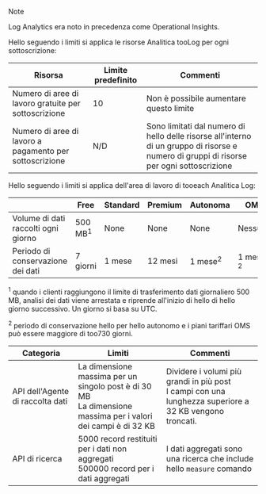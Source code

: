 
>[!NOTE]
>Log Analytics era noto in precedenza come Operational Insights.
>
>

Hello seguendo i limiti si applica le risorse Analitica tooLog per ogni sottoscrizione:

| Risorsa | Limite predefinito | Commenti
| --- | --- | --- |
| Numero di aree di lavoro gratuite per sottoscrizione | 10 | Non è possibile aumentare questo limite |
| Numero di aree di lavoro a pagamento per sottoscrizione | N/D | Sono limitati dal numero di hello delle risorse all'interno di un gruppo di risorse e numero di gruppi di risorse per ogni sottoscrizione | 


Hello seguendo i limiti si applica dell'area di lavoro di tooeach Analitica Log:

|  | Free | Standard | Premium | Autonoma | OMS |
| --- | --- | --- | --- | --- | --- |
| Volume di dati raccolti ogni giorno |500 MB<sup>1</sup> |None |None | None | Nessuno
| Periodo di conservazione dei dati |7 giorni |1 mese |12 mesi | 1 mese<sup>2</sup> | 1 mese <sup>2</sup>|

<sup>1</sup> quando i clienti raggiungono il limite di trasferimento dati giornaliero 500 MB, analisi dei dati viene arrestata e riprende all'inizio di hello di hello giorno successivo. Un giorno si basa su UTC.

<sup>2</sup> periodo di conservazione hello per hello autonomo e i piani tariffari OMS può essere maggiore di too730 giorni.

| Categoria | Limiti | Commenti
| --- | --- | --- |
| API dell'Agente di raccolta dati | La dimensione massima per un singolo post è di 30 MB<br>La dimensione massima per i valori dei campi è di 32 KB | Dividere i volumi più grandi in più post<br>I campi con una lunghezza superiore a 32 KB vengono troncati. |
| API di ricerca | 5000 record restituiti per i dati non aggregati<br>500000 record per i dati aggregati | I dati aggregati sono una ricerca che include hello `measure` comando
 
